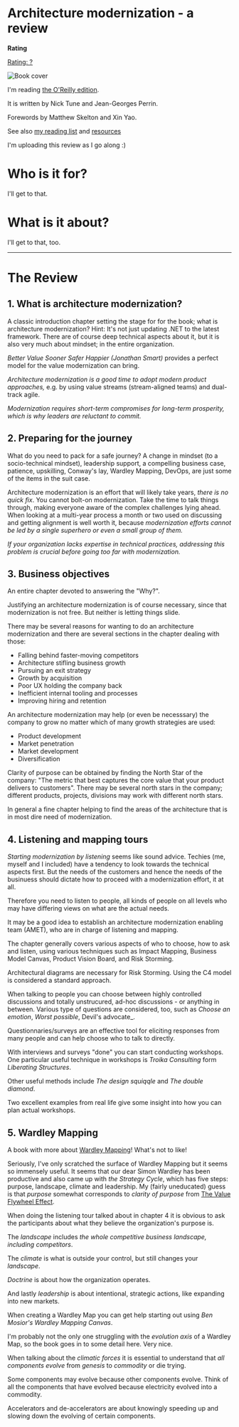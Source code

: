 # Architecture modernization - a review

**Rating**

[Rating: ?](/blogs/how-am-i-doing-my-reviews)

![Book cover](/data/blogs/architecture-modernization/architecture-modernization.jpeg)

I'm reading [the O'Reilly edition](https://learning.oreilly.com/library/view/architecture-modernization/9781633438156/).

It is written by Nick Tune and Jean-Georges Perrin.

Forewords by Matthew Skelton and Xin Yao.

See also [my reading list](/pages/reading-list) and [resources](/pages/resources)

I'm uploading this review as I go along :)

# Who is it for?

I'll get to that.

# What is it about?

I'll get to that, too.

---

# The Review

## 1. What is architecture modernization?

A classic introduction chapter setting the stage for for the book; what is
architecture modernization? Hint: It's not just updating .NET to the latest
framework. There are of course deep technical aspects about it, but it is also
very much about mindset; in the entire organization.

_Better Value Sooner Safer Happier (Jonathan Smart)_ provides a perfect model
for the value modernization can bring.

_Architecture modernization is a good time to adopt modern product approaches,_
e.g. by using value streams (stream-aligned teams) and dual-track agile.

_Modernization requires short-term compromises for long-term prosperity, which is
why leaders are reluctant to commit._

## 2. Preparing for the journey

What do you need to pack for a safe journey? A change in mindset (to a socio-technical mindset),
leadership support, a compelling business case, patience, upskilling, Conway's lay,
Wardley Mapping, DevOps, are just some of the items in the suit case.

Architecture modernization is an effort that will likely take years, _there is no quick fix_. You
cannot bolt-on modernization. Take the time to talk things through, making everyone aware of
the complex challenges lying ahead. When looking at a multi-year process a month or two used
on discussing and getting alignment is well worth it, because _modernization efforts cannot be
led by a single superhero or even a small group of them._

_If your organization lacks expertise in technical practices, addressing this problem is crucial
before going too far with modernization._

## 3. Business objectives

An entire chapter devoted to answering the "Why?".

Justifying an architecture modernization is of course necessary, since that modernization
is not free. But neither is letting things slide.

There may be several reasons for wanting to do an architecture modernization and there
are several sections in the chapter dealing with those:

- Falling behind faster-moving competitors
- Architecture stifling business growth
- Pursuing an exit strategy
- Growth by acquisition
- Poor UX holding the company back
- Inefficient internal tooling and processes
- Improving hiring and retention

An architecture modernization may help (or even be necesssary) the company to grow
no matter which of many growth strategies are used:

- Product development
- Market penetration
- Market development
- Diversification

Clarity of purpose can be obtained by finding the North Star of the company: "The
metric that best captures the core value that your product delivers to customers".
There may be several north stars in the company; different products, projects, divisions
may work with different north stars.

In general a fine chapter helping to find the areas of the architecture that is in most
dire need of modernization.

## 4. Listening and mapping tours

_Starting modernization by listening_ seems like sound advice. Techies (me, myself and I included)
have a tendency to look towards the technical aspects first. But the needs of the customers and
hence the needs of the businuess should dictate how to proceed with a modernization effort, it
at all.

Therefore you need to listen to people, all kinds of people on all levels who may have differing views
on what are the actual needs.

It may be a good idea to establish an architecture modernization enabling team (AMET), who
are in charge of listening and mapping.

The chapter generally covers various aspects of who to choose, how to ask and listen, using
various techniques such as Impact Mapping, Business Model Canvas, Product Vision Board,
and Risk Storming.

Architectural diagrams are necessary for Risk Storming. Using the C4 model is considered
a standard approach.

When talking to people you can choose between highly controlled discussions and totally
unstrucured, ad-hoc discussions - or anything in between. Various type of questions are
considered, too, such as _Choose an emotion_, _Worst possible_, Devil's advocate\_.

Questionnaries/surveys are an effective tool for eliciting responses from many people and
can help choose who to talk to directly.

With interviews and surveys "done" you can start conducting workshops. One particular useful
technique in workshops is _Troika Consulting_ form _Liberating Structures_.

Other useful methods include _The design squiqqle_ and _The double diamond_.

Two excellent examples from real life give some insight into how you can plan actual
workshops.

## 5. Wardley Mapping

A book with more about
[Wardley Mapping](https://learnwardleymapping.com/)! What's not to like!

Seriously, I've only scratched the surface of Wardley Mapping but it seems so immensely
useful. It seems that our dear Simon Wardley has been productive and also came up with
_the Strategy Cycle_, which has five steps: purpose, landscape, climate and leadership.
My (fairly uneducated) guess is that _purpose_ somewhat corresponds to
_clarity of purpose_ from [The Value Flywheel Effect](/blogs/the-value-flywheel-effect).

When doing the listening tour talked about in chapter 4 it is obvious to ask the
participants about what they believe the organization's purpose is.

The _landscape_ includes _the whole competitive business landscape, including competitors_.

The _climate_ is what is outside your control, but still changes your _landscape_.

_Doctrine_ is about how the organization operates.

And lastly _leadership_ is about intentional, strategic actions, like expanding into
new markets.

When creating a Wardley Map you can get help starting out using _Ben Mosior's Wardley
Mapping Canvas_.

I'm probably not the only one struggling with the _evolution axis_ of a Wardley Map, so
the book goes in to some detail here. Very nice.

When talking about the _climatic forces_ it is essential to understand that
_all components evolve_ from _genesis_ to _commodity_ or die trying.

Some components may evolve because other components evolve. Think of all the components
that have evolved because electricity evolved into a commodity.

Accelerators and de-accelerators are about knowingly speeding up and slowing down
the evolving of certain components.
